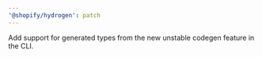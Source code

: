 ```yaml
---
'@shopify/hydrogen': patch
---
```


Add support for generated types from the new unstable codegen feature in the CLI.
